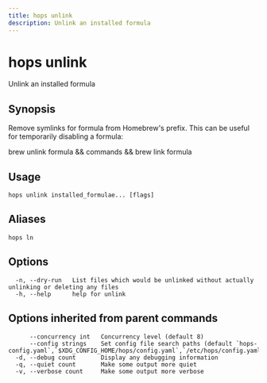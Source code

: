 ```yaml
---
title: hops unlink
description: Unlink an installed formula
---
```


<!--
This documentation is auto generated by a script.
Please do not edit this file directly.
-->

<!-- markdownlint-disable-next-line single-title -->
# hops unlink

Unlink an installed formula

## Synopsis

Remove symlinks for formula from Homebrew's prefix. This can be useful for
temporarily disabling a formula: 

brew unlink formula && commands && brew link formula

## Usage

```plaintext
hops unlink installed_formulae... [flags]
```

## Aliases

```plaintext
hops ln
```

## Options

```plaintext
  -n, --dry-run   List files which would be unlinked without actually unlinking or deleting any files
  -h, --help      help for unlink
```

## Options inherited from parent commands

```plaintext
      --concurrency int   Concurrency level (default 8)
      --config strings    Set config file search paths (default `hops-config.yaml`,`$XDG_CONFIG_HOME/hops/config.yaml`,`/etc/hops/config.yaml`)
  -d, --debug count       Display any debugging information
  -q, --quiet count       Make some output more quiet
  -v, --verbose count     Make some output more verbose
```
